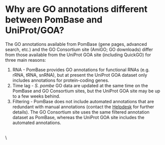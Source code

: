 # Why are GO annotations different between PomBase and UniProt/GOA?
<!-- pombase_categories: Querying/Searching,Using Ontologies -->

The GO annotations available from PomBase (gene pages, advanced search,
etc.) and the GO Consortium site (AmiGO; GO downloads) differ from those
available from the UniProt GOA site (including QuickGO) for three main
reasons:

1.  RNA - PomBase provides GO annotations for functional RNAs (e.g.
    rRNA, tRNA, snRNA), but at present the UniProt GOA dataset only
    includes annotations for protein-coding genes.
2.  Time lag - *S. pombe* GO data are updated at the same time on the
    PomBase and GO Consortium sites, but the UniProt GOA site may be up
    to a few weeks behind.
3.  Filtering - PomBase does not include automated annotations that are
    redundant with manual annotations (contact the
    [Helpdesk](mailto:helpdesk@pombase.org) for further details). The GO
    Consortium site uses the same filtered annotation dataset as
    PomBase, whereas the UniProt GOA site includes the automated
    annotations.

\
\


